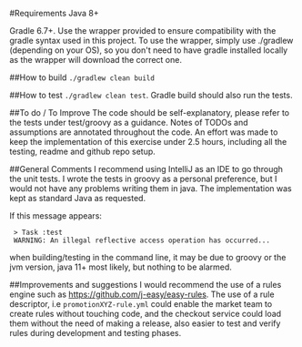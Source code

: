 #Requirements
Java 8+

Gradle 6.7+. Use the wrapper provided to ensure compatibility with the gradle syntax used in this project.
To use the wrapper, simply use ./gradlew (depending on your OS), so you don't need to have gradle installed locally as
the wrapper will download the correct one.

##How to build
`./gradlew clean build`

##How to test
`./gradlew clean test`. Gradle build should also run the tests. 


##To do / To Improve
The code should be self-explanatory, please refer to the tests under test/groovy as a guidance.
Notes of TODOs and assumptions are annotated throughout the code.
An effort was made to keep the implementation of this exercise under 2.5 hours, including all the testing,
readme and github repo setup.

##General Comments
I recommend using IntelliJ as an IDE to go through the unit tests. 
I wrote the tests in groovy as a personal preference, but I would not have any problems writing them
in java. The implementation was kept as standard Java as requested. 

If this message appears:
```
 > Task :test
 WARNING: An illegal reflective access operation has occurred...
```
when building/testing in the command line, it may be due to groovy or the jvm version, java 11+ most likely, 
but nothing to be alarmed.


##Improvements and suggestions
I would recommend the use of a rules engine such as https://github.com/j-easy/easy-rules.
The use of a rule descriptor, i.e `promotionXYZ-rule.yml` could enable the market team to create rules without touching code,
and the checkout service could load them without the need of making a release, also easier to test and verify rules during 
development and testing phases.